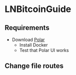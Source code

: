 # LNBitcoinGuide

## Requirements
- Download [Polar](https://lightningpolar.com/)
  - Install Docker
  - Test that Polar UI works
## Change file routes

